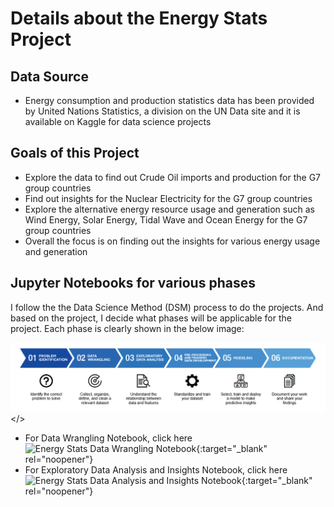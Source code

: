 # Details about the Energy Stats Project

## Data Source 
- Energy consumption and production statistics data has been provided by United Nations Statistics, a division on the UN Data site and it is available on Kaggle for data science projects

## Goals of this Project
- Explore the data to find out Crude Oil imports and production for the G7 group countries
- Find out insights for the Nuclear Electricity for the G7 group countries
- Explore the alternative energy resource usage and generation such as Wind Energy, Solar Energy, Tidal Wave and Ocean Energy for the G7 group countries
- Overall the focus is on finding out the insights for various energy usage and generation

## Jupyter Notebooks for various phases
I follow the the Data Science Method (DSM) process to do the projects. And based on the project, I decide what phases will be applicable for the project. Each phase is clearly shown in the below image:

<img src="https://github.com/jayguptacal/portfolio/blob/main/image/MLmethodology.jpg"></>

- For Data Wrangling Notebook, click here ![Energy Stats Data Wrangling Notebook](/EnergyStatsProject/Energy_Stats_DataWrangling.ipynb){:target="_blank" rel="noopener"}
- For Exploratory Data Analysis and Insights Notebook, click here ![Energy Stats Data Analysis and Insights Notebook](/EnergyStatsProject/Energy_Stats_EDA.ipynb){:target="_blank" rel="noopener"}
